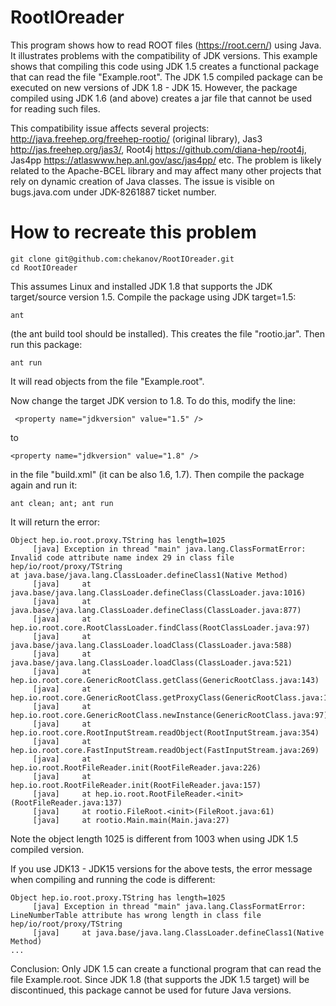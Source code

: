 # RootIOreader

This program shows how to read ROOT files (https://root.cern/) using Java.
It illustrates problems with the compatibility of JDK versions. 
This example shows that compiling this code using JDK 1.5 creates a functional package that can read the file "Example.root". The JDK 1.5 compiled package can be executed on new versions of JDK 1.8 - JDK 15.
However, the package compiled using JDK 1.6 (and above) creates a jar file that cannot be used for reading such files. 

This compatibility issue affects several projects: http://java.freehep.org/freehep-rootio/  (original library),
Jas3 http://jas.freehep.org/jas3/, Root4j https://github.com/diana-hep/root4j, Jas4pp https://atlaswww.hep.anl.gov/asc/jas4pp/
etc.  The problem  is likely related to the Apache-BCEL library and may affect many other projects that rely on dynamic creation of Java classes. 
The issue is visible on bugs.java.com under JDK-8261887 ticket number.  


# How to recreate this problem

```
git clone git@github.com:chekanov/RootIOreader.git
cd RootIOreader
```
This assumes Linux and installed  JDK 1.8 that supports the JDK target/source version 1.5.
Compile the package using JDK target=1.5:

```
ant
```

(the ant build tool should be installed). This creates the file "rootio.jar". 
Then run this package:

```
ant run
```

It will read objects from the file "Example.root".

Now change the target JDK version to 1.8. To do this, modify the line:

```
 <property name="jdkversion" value="1.5" />
```

to

```
<property name="jdkversion" value="1.8" />
```

in the file "build.xml" (it can be also 1.6, 1.7). Then compile the package again and run it:

```
ant clean; ant; ant run
```

It will return the error:


```
Object hep.io.root.proxy.TString has length=1025
     [java] Exception in thread "main" java.lang.ClassFormatError: Invalid code attribute name index 29 in class file hep/io/root/proxy/TString
at java.base/java.lang.ClassLoader.defineClass1(Native Method)
     [java] 	at java.base/java.lang.ClassLoader.defineClass(ClassLoader.java:1016)
     [java] 	at java.base/java.lang.ClassLoader.defineClass(ClassLoader.java:877)
     [java] 	at hep.io.root.core.RootClassLoader.findClass(RootClassLoader.java:97)
     [java] 	at java.base/java.lang.ClassLoader.loadClass(ClassLoader.java:588)
     [java] 	at java.base/java.lang.ClassLoader.loadClass(ClassLoader.java:521)
     [java] 	at hep.io.root.core.GenericRootClass.getClass(GenericRootClass.java:143)
     [java] 	at hep.io.root.core.GenericRootClass.getProxyClass(GenericRootClass.java:162)
     [java] 	at hep.io.root.core.GenericRootClass.newInstance(GenericRootClass.java:97)
     [java] 	at hep.io.root.core.RootInputStream.readObject(RootInputStream.java:354)
     [java] 	at hep.io.root.core.FastInputStream.readObject(FastInputStream.java:269)
     [java] 	at hep.io.root.RootFileReader.init(RootFileReader.java:226)
     [java] 	at hep.io.root.RootFileReader.init(RootFileReader.java:157)
     [java] 	at hep.io.root.RootFileReader.<init>(RootFileReader.java:137)
     [java] 	at rootio.FileRoot.<init>(FileRoot.java:61)
     [java] 	at rootio.Main.main(Main.java:27)

```

Note the object length 1025 is different from 1003 when using JDK 1.5 compiled version.

If you use JDK13 - JDK15 versions for the above tests, 
the error message when compiling and running the code is different:

```
Object hep.io.root.proxy.TString has length=1025
     [java] Exception in thread "main" java.lang.ClassFormatError: LineNumberTable attribute has wrong length in class file hep/io/root/proxy/TString
     [java] 	at java.base/java.lang.ClassLoader.defineClass1(Native Method)
...
```


Conclusion: Only JDK 1.5 can create a functional program that can read the file Example.root.
Since JDK 1.8 (that supports the JDK 1.5 target) will be discontinued, this package cannot be used for future Java versions.


